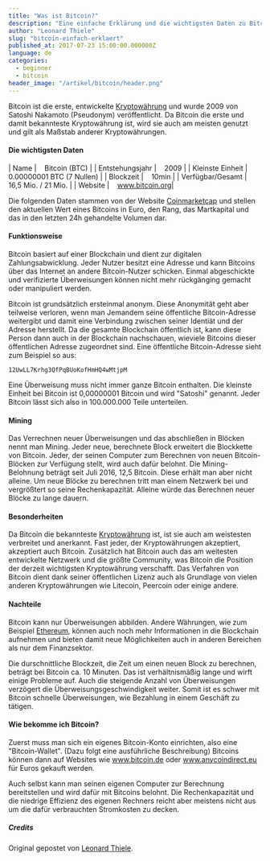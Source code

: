 ```yaml
---
title: "Was ist Bitcoin?"
description: "Eine einfache Erklärung und die wichtigsten Daten zu Bitcoin"
author: "Leonard Thiele"
slug: "bitcoin-einfach-erklaert"
published_at: 2017-07-23 15:00:00.000000Z
language: de
categories:
  - beginner
  - bitcoin
header_image: "/artikel/bitcoin/header.png"
---
```


Bitcoin ist die erste, entwickelte [Kryptowährung](/artikel/kryptowaehrung-einfach-erklaert) und wurde 2009 von Satoshi Nakamoto (Pseudonym) veröffentlicht. Da Bitcoin die erste und damit bekannteste Kryptowährung ist, wird sie auch am meisten genutzt und gilt als Maßstab anderer Kryptowährungen.

#### Die wichtigsten Daten

|  Name | &nbsp;&nbsp; Bitcoin (BTC) |
|  Entstehungsjahr |  &nbsp;&nbsp; 2009 |
|  Kleinste Einheit | &nbsp;&nbsp; 0.00000001 BTC (7 Nullen) |
|  Blockzeit |  &nbsp;&nbsp; 10min |
|  Verfügbar/Gesamt |  &nbsp;&nbsp; 16,5 Mio. / 21 Mio. |
|  Website |  &nbsp;&nbsp; <a href="https://www.bitcoin.org" target="_blank">www.bitcoin.org</a>|

Die folgenden Daten stammen von der Website <a href="https://coinmarketcap.com/currencies/bitcoin/" target="_blank">Coinmarketcap</a> und stellen den aktuellen Wert eines Bitcoins in Euro, den Rang, das Martkapital und das in den letzten 24h gehandelte Volumen dar.

<script type="text/javascript" src="https://files.coinmarketcap.com/static/widget/currency.js"></script><div class="coinmarketcap-currency-widget" data-currency="bitcoin" data-base="EUR" data-secondary="" data-ticker="true" data-rank="true" data-marketcap="true" data-volume="true" data-stats="EUR" data-statsticker="false"></div>


#### Funktionsweise

Bitcoin basiert auf einer Blockchain und dient zur digitalen Zahlungsabwicklung. Jeder Nutzer besitzt eine Adresse und kann Bitcoins über das Internet an andere Bitcoin-Nutzer schicken.
Einmal abgeschickte und verifizierte Überweisungen können nicht mehr rückgänging gemacht oder manipuliert werden.

Bitcoin ist grundsätzlich ersteinmal anonym. Diese Anonymität geht aber teilweise verloren, wenn man Jemandem seine öffentliche Bitcoin-Adresse weitergibt und damit eine Verbindung zwischen seiner Identiät und der Adresse herstellt. Da die gesamte Blockchain öffentlich ist, kann diese Person dann auch in der Blockchain nachschauen, wieviele Bitcoins dieser öffentlichen Adresse zugeordnet sind.
Eine öffentliche Bitcoin-Adresse sieht zum Beispiel so aus:

```
12UwLL7Krhg3QfPqBUoKofHmHQ4wMtjpM
```

Eine Überweisung muss nicht immer ganze Bitcoin enthalten. Die kleinste Einheit bei Bitcoin ist 0,00000001 Bitcoin und wird "Satoshi" genannt. Jeder Bitcoin lässt sich also in 100.000.000 Teile unterteilen.

#### Mining

Das Verrechnen neuer Überweisungen und das abschließen in Blöcken nennt man Mining. Jeder neue, berechnete Block erweitert die Blockkette von Bitcoin.
Jeder, der seinen Computer zum Berechnen von neuen Bitcoin-Blöcken zur Verfügung stellt, wird auch dafür belohnt. Die Mining-Belohnung beträgt seit Juli 2016, 12,5 Bitcoin. Diese erhält man aber nicht alleine. Um neue Blöcke zu berechnen tritt man einem Netzwerk bei und vergrößtert so seine Rechenkapazität. Alleine würde das Berechnen neuer Blöcke zu lange dauern.

#### Besonderheiten

Da Bitcoin die bekannteste [Kryptowährung](/artikel/kryptowaehrung-einfach-erklaert) ist, ist sie auch am weistesten verbreitet und anerkannt. Fast jeder, der Kryptowährungen akzeptiert, akzeptiert auch Bitcoin.
Zusätzlich hat Bitcoin auch das am weitesten entwickelte Netzwerk und die größte Community, was Bitcoin die Position der derzeit wichtigsten Kryptowährung verschafft.
Das Verfahren von Bitcoin dient dank seiner öffentlichen Lizenz auch als Grundlage von vielen anderen Kryptowährungen wie Litecoin, Peercoin oder einige andere.

#### Nachteile

Bitcoin kann nur Überweisungen abbilden. Andere Währungen, wie zum Beispiel [Ethereum](/artikel/ethereum-einfach-erklaert), können auch noch mehr Informationen in die Blockchain aufnehmen und bieten damit neue Möglichkeiten auch in anderen Bereichen als nur dem Finanzsektor.

Die durschnittliche Blockzeit, die Zeit um einen neuen Block zu berechnen, beträgt bei Bitcoin ca. 10 Minuten. Das ist verhältnismäßig lange und wirft einige Probleme auf. Auch die steigende Anzahl von Überweisungen verzögert die Überweisungsgeschwindigkeit weiter. Somit ist es schwer mit Bitcoin schnelle Überweisungen, wie Bezahlung in einem Geschäft zu tätigen.

#### Wie bekomme ich Bitcoin?

Zuerst muss man sich ein eigenes Bitcoin-Konto einrichten, also eine "Bitcoin-Wallet". (Dazu folgt eine ausführliche Beschreibung)
Bitcoins können dann auf Websites wie <a href="https://www.bitcoin.de/" target="_blank">www.bitcoin.de</a> oder <a href="https://anycoindirect.eu/" target="_blank">www.anycoindirect.eu</a> für Euros gekauft werden.

Auch selbst kann man seinen eigenen Computer zur Berechnung bereitstellen und wird dafür mit Bitcoins belohnt. Die Rechenkapazität und die niedrige Effizienz des eigenen Rechners reicht aber meistens nicht aus um die dafür verbrauchten Stromkosten zu decken.

##### Credits

Original gepostet von [Leonard Thiele](https://twitter.com/thiele_leonard).